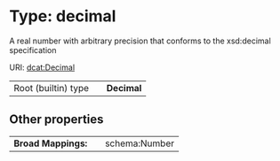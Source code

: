 
# Type: decimal

A real number with arbitrary precision that conforms to the xsd:decimal specification

URI: [dcat:Decimal](http://www.w3.org/ns/dcat#Decimal)

|  |  |  |
| --- | --- | --- |
| Root (builtin) type | | **Decimal** |

## Other properties

|  |  |  |
| --- | --- | --- |
| **Broad Mappings:** | | schema:Number |
